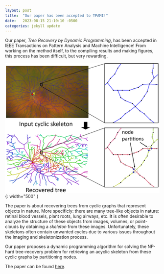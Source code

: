 ```yaml
---
layout: post
title:  "Our paper has been accepted to TPAMI!"
date:   2023-08-15 21:10:10 -0500
categories: jekyll update
---
```


Our paper, *Tree Recovery by Dynamic Programming*, has been accepted in IEEE Transactions on Pattern Analysis and Machine Intelligence! From working on the method itself, to the compiling results and making figures, this process has been difficult, but very rewarding. 

![Foto](/assets/tree-recovery.png){: width="500" }

The paper is about recovering trees from cyclic graphs that represent objects in nature. More specificly: there are many tree-like objects in nature: retinal blood vessels, plant roots, lung airways, etc. It is often desirable to analyze the structure of these objects from images, volumes, or point-clouds by obtaining a *skeleton* from these images. Unfortunately, these skeletons often contain unwanted cycles due to various issues throughout the imaging and skeletonization process. 

Our paper proposes a dynamic programming algorithm for solving the NP-hard tree-recovery problem for retrieving an acyclic skeleton from these cyclic graphs by partitioning nodes. 

The paper can be found [here](https://ieeexplore.ieee.org/document/10197214).